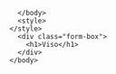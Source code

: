 <!DOCTYPE html>
<html>
    <head>
        <title>viso</title>
        <link rel="stylesheet" href="style.css"
    </head>
    <body>
      <div class="background-image"></div>

      </body>
      <style>
    </style>
      <div class="form-box">
        <h1>Viso</h1>
      </div>
    </body>
</html>
